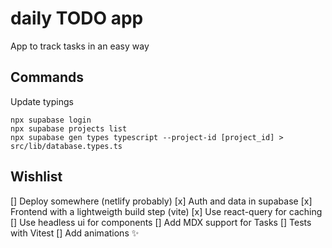 # daily TODO app

App to track tasks in an easy way

## Commands

Update typings

```
npx supabase login
npx supabase projects list
npx supabase gen types typescript --project-id [project_id] > src/lib/database.types.ts
```

## Wishlist

[] Deploy somewhere (netlify probably)
[x] Auth and data in supabase
[x] Frontend with a lightweigth build step (vite)
[x] Use react-query for caching
[] Use headless ui for components
[] Add MDX support for Tasks
[] Tests with Vitest
[] Add animations ✨

